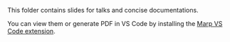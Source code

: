 This folder contains slides for talks and concise documentations.

You can view them or generate PDF in VS Code by installing the [Marp VS Code extension](https://marketplace.visualstudio.com/items?itemName=marp-team.marp-vscode).